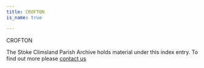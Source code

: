 ```yaml
---
title: CROFTON
is_name: true

---
```


CROFTON


The Stoke Climsland Parish Archive holds material under this index entry. To find out more please [contact us](/contact/)
